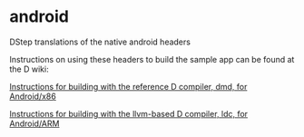 android
=======

DStep translations of the native android headers

Instructions on using these headers to build the sample app can be found at the D wiki:

[Instructions for building with the reference D compiler, dmd, for Android/x86](http://wiki.dlang.org/Build_DMD_for_Android)

[Instructions for building with the llvm-based D compiler, ldc, for Android/ARM](http://wiki.dlang.org/Build_LDC_for_Android)
